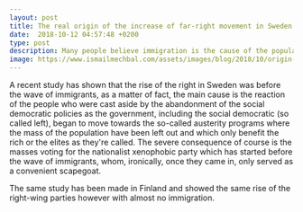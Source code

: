 ```yaml
---
layout: post
title: The real origin of the increase of far-right movement in Sweden (and elsewhere)
date:  2018-10-12 04:57:48 +0200
type: post
description: Many people believe immigration is the cause of the popular increase of the the far-right movement.
image: https://www.ismailmechbal.com/assets/images/blog/2018/10/origin-of-the-increase-of-far-right-movement-in-sweden.jpg
---
```

A recent study has shown that the rise of the right in Sweden was before the wave of immigrants, as a matter of fact, the main cause is the reaction of the people who were cast aside by the abandonment of the social democratic policies as the government, including the social democratic (so called left), began to move towards the so-called austerity programs where the mass of the population have been left out and which only benefit the rich or the elites as they're called.
The severe consequence of course is the masses voting for the nationalist xenophobic party which has started before the wave of immigrants, whom, ironically, once they came in, only served as a convenient scapegoat.

The same study has been made in Finland and showed the same rise of the right-wing parties however with almost no immigration.